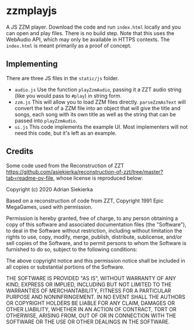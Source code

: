 # zzmplayjs

A JS ZZM player. Download the code and run `index.html` locally and you can open and play files. There is no build step. Note that this uses the WebAudio API, which may only be available in HTTPS contexts. The `index.html` is meant primarily as a proof of concept.

## Implementing

There are three JS files in the `static/js` folder.

* `audio.js` Use the function `playZzmAudio`, passing it a ZZT audio string (like you would pass to `#play`) in string form.
* `zzm.js` This will allow you to load ZZM files directly. `parseZzmAsText` will convert the text of a ZZM file into an object that will give the title and songs, each song with its own title as well as the string that can be passed into `playZzmAudio`.
* `ui.js` This code implements the example UI. Most implementers will not need this code, but it's left as an example.

## Credits

Some code used from the Reconstruction of ZZT <https://github.com/asiekierka/reconstruction-of-zzt/tree/master?tab=readme-ov-file>, whose license is reproduced below:

Copyright (c) 2020 Adrian Siekierka

Based on a reconstruction of code from ZZT,
Copyright 1991 Epic MegaGames, used with permission.

Permission is hereby granted, free of charge, to any person obtaining a copy
of this software and associated documentation files (the "Software"), to deal
in the Software without restriction, including without limitation the rights
to use, copy, modify, merge, publish, distribute, sublicense, and/or sell
copies of the Software, and to permit persons to whom the Software is
furnished to do so, subject to the following conditions:

The above copyright notice and this permission notice shall be included in all
copies or substantial portions of the Software.

THE SOFTWARE IS PROVIDED "AS IS", WITHOUT WARRANTY OF ANY KIND, EXPRESS OR
IMPLIED, INCLUDING BUT NOT LIMITED TO THE WARRANTIES OF MERCHANTABILITY,
FITNESS FOR A PARTICULAR PURPOSE AND NONINFRINGEMENT. IN NO EVENT SHALL THE
AUTHORS OR COPYRIGHT HOLDERS BE LIABLE FOR ANY CLAIM, DAMAGES OR OTHER
LIABILITY, WHETHER IN AN ACTION OF CONTRACT, TORT OR OTHERWISE, ARISING FROM,
OUT OF OR IN CONNECTION WITH THE SOFTWARE OR THE USE OR OTHER DEALINGS IN THE
SOFTWARE.


